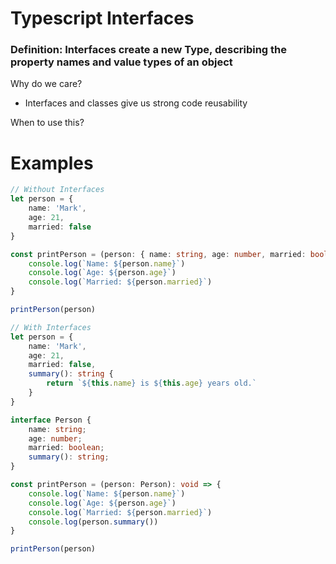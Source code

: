 # Typescript Interfaces
### Definition: Interfaces create a new Type, describing the property names and value types of an object

Why do we care?
- Interfaces and classes give us strong code reusability

When to use this?

# Examples

```typescript
// Without Interfaces
let person = {
    name: 'Mark',
    age: 21,
    married: false
}

const printPerson = (person: { name: string, age: number, married: boolean }): void => {
    console.log(`Name: ${person.name}`)
    console.log(`Age: ${person.age}`)
    console.log(`Married: ${person.married}`)
}

printPerson(person)

// With Interfaces
let person = {
    name: 'Mark',
    age: 21,
    married: false,
    summary(): string {
        return `${this.name} is ${this.age} years old.`
    }
}

interface Person {
    name: string;
    age: number;
    married: boolean;
    summary(): string;
}

const printPerson = (person: Person): void => {
    console.log(`Name: ${person.name}`)
    console.log(`Age: ${person.age}`)
    console.log(`Married: ${person.married}`)
    console.log(person.summary())
}

printPerson(person)
```